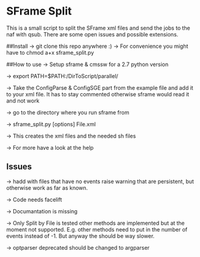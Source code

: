 # SFrame Split

This is a small script to split the SFrame xml files and send the jobs to the naf with qsub.
There are some open issues and possible extensions.

##Install
-> git clone this repo anywhere :)
-> For convenience you might have to chmod a+x sframe_split.py 

##How to use
-> Setup sframe & cmssw for a 2.7 python version 

-> export PATH=$PATH:/DirToScript/parallel/ 

-> Take the ConfigParse & ConfigSGE part from the example file and add it to your xml file. It has to stay commented otherwise sframe would read it and not work

-> go to the directory where you run sframe from 

-> sframe_split.py [options] File.xml

-> This creates the xml files and the needed sh files

-> For more have a look at the help


## Issues 
-> hadd with files that have no events raise warning that are persistent, but otherwise work as far as known.

-> Code needs facelift

-> Documantation is missing

-> Only Split by File is tested other methods are implemented but at the moment not supported. E.g. other methods need to put in the number of events instead of -1. But anyway the should be way slower.

-> optparser deprecated should be changed to argparser

